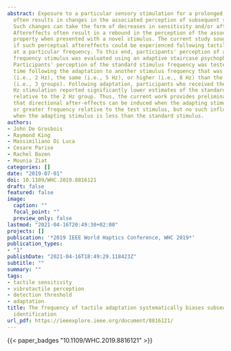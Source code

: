```yaml
---
abstract: Exposure to a particular sensory stimulation for a prolonged period of time
  often results in changes in the associated perception of subsequent stimulation.
  Such changes can take the form of decreases in sensitivity and/or aftereffects.
  Aftereffects often result in a rebound in the perception of the associated stimulus
  property when presented with a novel stimulus. The current study sought to determine
  if such perceptual aftereffects could be experienced following tactile stimulation
  at a particular frequency. To this end, participants' perception of a 5 Hz standard
  frequency stimulus was evaluated using an adaptive staircase psychophysical paradigm.
  Participants' perception of the standard stimulus frequency was tested a second
  time following the adaptation to another stimulus frequency that was either lower
  (i.e., 2 Hz), the same (i.e., 5 Hz), or higher (i.e., 8 Hz) than the standard stimulus
  (i.e., 3 groups). Following adaptation, participants who received the 5 Hz or 8
  Hz stimulation reported significantly lower estimates of the standard stimulus frequency
  relative to the 2 Hz group. Thus, the current work provides preliminary evidence
  that directional after-effects can be induced when the adapting stimulus is of equal
  or greater frequency relative to the test stimulus, but no such influence is observed
  when the adapting stimulus is less than the standard stimulus.
authors:
- John De Grosbois
- Raymond King
- Massimiliano Di Luca
- Cesare Parise
- Rachel Bazen
- Mounia Ziat
categories: []
date: "2019-07-01"
doi: 10.1109/WHC.2019.8816121
draft: false
featured: false
image:
  caption: ""
  focal_point: ""
  preview_only: false
lastmod: "2021-04-16T20:49:30+02:00"
projects: []
publication: '*2019 IEEE World Haptics Conference, WHC 2019*'
publication_types:
- "1"
publishDate: "2021-04-16T18:49:29.118423Z"
subtitle: ""
summary: ""
tags:
- tactile sensitivity
- vibrotactile perception
- detection threshold
- adaptation
title: The frequency of tactile adaptation systematically biases subsequent frequency
  identification
url_pdf: https://ieeexplore.ieee.org/document/8816121/
---
```

{{< paper_badges "10.1109/WHC.2019.8816121" >}}
